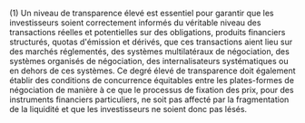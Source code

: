 (1) Un niveau de transparence élevé est essentiel pour garantir que les investisseurs soient correctement informés du véritable niveau des transactions réelles et potentielles sur des obligations, produits financiers structurés, quotas d'émission et dérivés, que ces transactions aient lieu sur des marchés réglementés, des systèmes multilatéraux de négociation, des systèmes organisés de négociation, des internalisateurs systématiques ou en dehors de ces systèmes. Ce degré élevé de transparence doit également établir des conditions de concurrence équitables entre les plates-formes de négociation de manière à ce que le processus de fixation des prix, pour des instruments financiers particuliers, ne soit pas affecté par la fragmentation de la liquidité et que les investisseurs ne soient donc pas lésés.